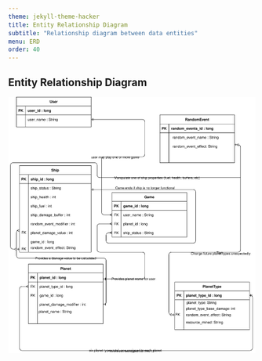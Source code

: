 ```yaml
---
theme: jekyll-theme-hacker
title: Entity Relationship Diagram
subtitle: "Relationship diagram between data entities"
menu: ERD
order: 40
---
```


## Entity Relationship Diagram

[![Entity-relationship diagram](img/erd.svg)](pdf/erd.pdf)